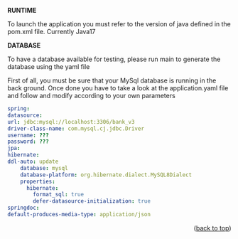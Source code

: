**RUNTIME**

To launch the application you must refer to the version of java defined in the pom.xml file. Currently Java17

**DATABASE**

To have a database available for testing, please run main to generate the database using the yaml file

First of all, you must be sure that your MySql database is running in the back ground. Once done you have to take a look at the application.yaml file and follow and modify according to your own parameters

```yaml
spring:
datasource:
url: jdbc:mysql://localhost:3306/bank_v3
driver-class-name: com.mysql.cj.jdbc.Driver
username: ???
password: ???
jpa:
hibernate:
ddl-auto: update
    database: mysql
    database-platform: org.hibernate.dialect.MySQL8Dialect
    properties:
      hibernate:
        format_sql: true
        defer-datasource-initialization: true
springdoc:
default-produces-media-type: application/json
```



<p align="right">(<a href="#readme-top">back to top</a>)</p>
